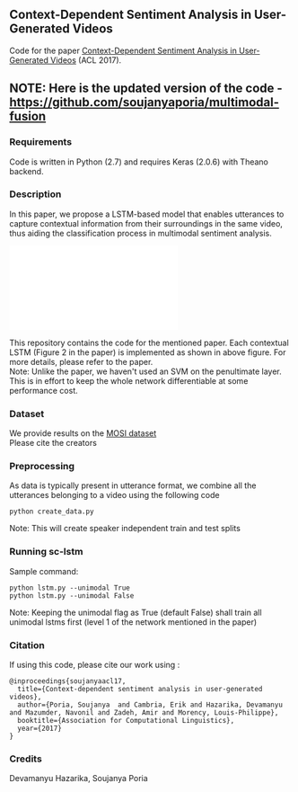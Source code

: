 ## Context-Dependent Sentiment Analysis in User-Generated Videos
Code for the paper [Context-Dependent Sentiment Analysis in User-Generated Videos](http://sentic.net/context-dependent-sentiment-analysis-in-user-generated-videos.pdf) (ACL 2017).

## NOTE: Here is the updated version of the code - https://github.com/soujanyaporia/multimodal-fusion

### Requirements
Code is written in Python (2.7) and requires Keras (2.0.6) with Theano backend.

### Description
In this paper, we propose a LSTM-based model that enables utterances to capture contextual information from their surroundings in the same video, thus aiding the classification process in multimodal sentiment analysis.

![Alt text](aspect-tree.pdf?raw=true "Title")

This repository contains the code for the mentioned paper. Each contextual LSTM (Figure 2 in the paper) is implemented as shown in above figure. For more details, please refer to the paper.   
Note: Unlike the paper, we haven't used an SVM on the penultimate layer. This is in effort to keep the whole network differentiable at some performance cost.

### Dataset
We provide results on the [MOSI dataset](https://arxiv.org/pdf/1606.06259.pdf)  
Please cite the creators 


### Preprocessing
As data is typically present in utterance format, we combine all the utterances belonging to a video using the following code

```
python create_data.py
```

Note: This will create speaker independent train and test splits 

### Running sc-lstm

Sample command:

```
python lstm.py --unimodal True
python lstm.py --unimodal False
```

Note: Keeping the unimodal flag as True (default False) shall train all unimodal lstms first (level 1 of the network mentioned in the paper)

### Citation 

If using this code, please cite our work using : 
```
@inproceedings{soujanyaacl17,
  title={Context-dependent sentiment analysis in user-generated videos},
  author={Poria, Soujanya  and Cambria, Erik and Hazarika, Devamanyu and Mazumder, Navonil and Zadeh, Amir and Morency, Louis-Philippe},
  booktitle={Association for Computational Linguistics},
  year={2017}
}
```

### Credits

Devamanyu Hazarika, Soujanya Poria

